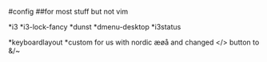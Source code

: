#config
##for most stuff but not vim

*i3
  *i3-lock-fancy
  *dunst
  *dmenu-desktop
  *i3status
  
*keyboardlayout
  *custom for us with nordic æøå and changed </> button to &/~

